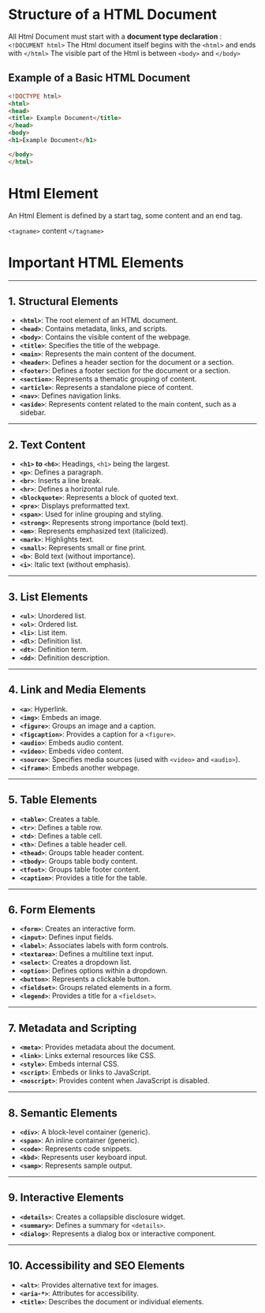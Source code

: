 # Structure of a HTML Document

All Html Document must start with a **document type declaration** : `<!DOCUMENT html>`
The Html document itself begins with the `<html>` and ends with `</html>`
The visible part of the Html is between `<body>` and `</body>`

## Example of a Basic HTML Document 

```html
<!DOCTYPE html>
<html>
<head>
<title> Example Document</title>
</head>
<body>
<h1>Example Document</h1>

</body>
</html>
```

# Html Element

An Html Element is defined by a start tag, some content and an end tag.

`<tagname>` content `</tagname>`

 # Important HTML Elements

---

## 1. Structural Elements
- **`<html>`**: The root element of an HTML document.
- **`<head>`**: Contains metadata, links, and scripts.
- **`<body>`**: Contains the visible content of the webpage.
- **`<title>`**: Specifies the title of the webpage.
- **`<main>`**: Represents the main content of the document.
- **`<header>`**: Defines a header section for the document or a section.
- **`<footer>`**: Defines a footer section for the document or a section.
- **`<section>`**: Represents a thematic grouping of content.
- **`<article>`**: Represents a standalone piece of content.
- **`<nav>`**: Defines navigation links.
- **`<aside>`**: Represents content related to the main content, such as a sidebar.

---

## 2. Text Content
- **`<h1>` to `<h6>`**: Headings, `<h1>` being the largest.
- **`<p>`**: Defines a paragraph.
- **`<br>`**: Inserts a line break.
- **`<hr>`**: Defines a horizontal rule.
- **`<blockquote>`**: Represents a block of quoted text.
- **`<pre>`**: Displays preformatted text.
- **`<span>`**: Used for inline grouping and styling.
- **`<strong>`**: Represents strong importance (bold text).
- **`<em>`**: Represents emphasized text (italicized).
- **`<mark>`**: Highlights text.
- **`<small>`**: Represents small or fine print.
- **`<b>`**: Bold text (without importance).
- **`<i>`**: Italic text (without emphasis).

---

## 3. List Elements
- **`<ul>`**: Unordered list.
- **`<ol>`**: Ordered list.
- **`<li>`**: List item.
- **`<dl>`**: Definition list.
- **`<dt>`**: Definition term.
- **`<dd>`**: Definition description.

---

## 4. Link and Media Elements
- **`<a>`**: Hyperlink.
- **`<img>`**: Embeds an image.
- **`<figure>`**: Groups an image and a caption.
- **`<figcaption>`**: Provides a caption for a `<figure>`.
- **`<audio>`**: Embeds audio content.
- **`<video>`**: Embeds video content.
- **`<source>`**: Specifies media sources (used with `<video>` and `<audio>`).
- **`<iframe>`**: Embeds another webpage.

---

## 5. Table Elements
- **`<table>`**: Creates a table.
- **`<tr>`**: Defines a table row.
- **`<td>`**: Defines a table cell.
- **`<th>`**: Defines a table header cell.
- **`<thead>`**: Groups table header content.
- **`<tbody>`**: Groups table body content.
- **`<tfoot>`**: Groups table footer content.
- **`<caption>`**: Provides a title for the table.

---

## 6. Form Elements
- **`<form>`**: Creates an interactive form.
- **`<input>`**: Defines input fields.
- **`<label>`**: Associates labels with form controls.
- **`<textarea>`**: Defines a multiline text input.
- **`<select>`**: Creates a dropdown list.
- **`<option>`**: Defines options within a dropdown.
- **`<button>`**: Represents a clickable button.
- **`<fieldset>`**: Groups related elements in a form.
- **`<legend>`**: Provides a title for a `<fieldset>`.

---

## 7. Metadata and Scripting
- **`<meta>`**: Provides metadata about the document.
- **`<link>`**: Links external resources like CSS.
- **`<style>`**: Embeds internal CSS.
- **`<script>`**: Embeds or links to JavaScript.
- **`<noscript>`**: Provides content when JavaScript is disabled.

---

## 8. Semantic Elements
- **`<div>`**: A block-level container (generic).
- **`<span>`**: An inline container (generic).
- **`<code>`**: Represents code snippets.
- **`<kbd>`**: Represents user keyboard input.
- **`<samp>`**: Represents sample output.

---

## 9. Interactive Elements
- **`<details>`**: Creates a collapsible disclosure widget.
- **`<summary>`**: Defines a summary for `<details>`.
- **`<dialog>`**: Represents a dialog box or interactive component.

---

## 10. Accessibility and SEO Elements
- **`<alt>`**: Provides alternative text for images.
- **`<aria-*>`**: Attributes for accessibility.
- **`<title>`**: Describes the document or individual elements.

